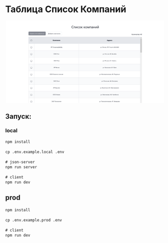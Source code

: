 # Таблица Список Компаний


<img src="./src/shared/assets/1.png" style="width: 500px; display: block; margin: 0 auto;" />


## Запуск:


### local

```
npm install

cp .env.example.local .env

# json-server
npm run server

# client
npm run dev

```

## prod


```
npm install

cp .env.example.prod .env

# client
npm run dev

```

